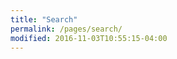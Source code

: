 ```yaml
---
title: "Search"
permalink: /pages/search/
modified: 2016-11-03T10:55:15-04:00
---
```


<script type="text/javascript">
  var GOOG_FIXURL_LANG = 'ja';
  var GOOG_FIXURL_SITE = '{{ site.url }}{{ site.baseurl }}'
</script>
<script type="text/javascript"
  src="//linkhelp.clients.google.com/tbproxy/lh/wm/fixurl.js">
</script>
